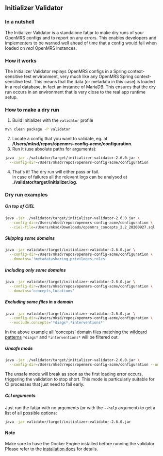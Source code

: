 ## Initializer Validator

### In a nutshell
The Initializer Validator is a standalone fatjar to make dry runs of your OpenMRS configs and to report on any errors. This enables developers and implementers to be warned well ahead of time that a config would fail when loaded on _real_ OpenMRS instances.

### How it works
The Initializer Validator replays OpenMRS configs in a Spring context-sensitive test environment, very much like any OpenMRS Spring context-sensitive test. This means that the data (or metadata in this case) is loaded in a real database, in fact an instance of MariaDB. This ensures that the dry run occurs in an environment that is very close to the real app runtime setup.

### How to make a dry run
1) Build Initializer with the `validator` profile

```bash
mvn clean package -P validator
```
2) Locate a config that you want to validate, eg. at **/Users/mksd/repos/openmrs-config-acme/configuration**.
3) Run it (use absolute paths for arguments):

```bash
java -jar ./validator/target/initializer-validator-2.6.0.jar \
  --config-dir=/Users/mksd/repos/openmrs-config-acme/configuration
```
4) That's it! The dry run will either pass or fail.
<br/>In case of failures all the relevant logs can be analysed at **./validator/target/initializer.log**.

### Dry run examples
##### On top of CIEL
```bash
java -jar ./validator/target/initializer-validator-2.6.0.jar \
  --config-dir=/Users/mksd/repos/openmrs-config-acme/configuration \
  --ciel-file=/Users/mksd/Downloads/openmrs_concepts_2.2_20200927.sql
```
##### Skipping some domains
```bash
java -jar validator/target/initializer-validator-2.6.0.jar \
  --config-dir=/Users/mksd/repos/openmrs-config-acme/configuration \
  --domains='!metadatasharing,privileges,roles'
```
##### Including only some domains
```bash
java -jar validator/target/initializer-validator-2.6.0.jar \
  --config-dir=/Users/mksd/repos/openmrs-config-acme/configuration \
  --domains='concepts,locations'
```
##### Excluding some files in a domain
```bash
java -jar validator/target/initializer-validator-2.6.0.jar \
  --config-dir=/Users/mksd/repos/openmrs-config-acme/configuration \
  --exclude.concepts='*diags*,*interventions*'
```
In the above example all 'concepts' domain files matching the [wildcard patterns](https://docs.oracle.com/cd/E23389_01/doc.11116/e21038/conditions.htm#BABEJGAH) `*diags*` and `*interventions*` will be filtered out.
##### Unsafe mode
```bash
java -jar ./validator/target/initializer-validator-2.6.0.jar \
  --config-dir=/Users/mksd/repos/openmrs-config-acme/configuration --unsafe
```
The unsafe mode will break as soon as the first loading error occurs, triggering the validation to stop short. This mode is particularly suitable for CI processes that just need to fail early.
##### CLI arguments
Just run the fatjar with no arguments (or with the `--help` argument) to get a list of all possible options:

```bash
java -jar validator/target/initializer-validator-2.6.0.jar
```
#### Note
Make sure to have the Docker Engine installed before running the validator. Please refer to the [installation docs](https://docs.docker.com/engine/install) for details.
